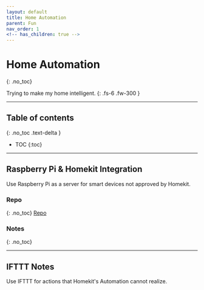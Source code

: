 ```yaml
---
layout: default
title: Home Automation
parent: Fun
nav_order: 1
<!-- has_children: true -->
---
```


# Home Automation
{: .no_toc}

Trying to make my home intelligent.
{: .fs-6 .fw-300 }

---

## Table of contents
{: .no_toc .text-delta }

* TOC
{:toc}

---

## Raspberry Pi & Homekit Integration
Use Raspberry Pi as a server for smart devices not approved by Homekit.

### Repo
{: .no_toc}
[Repo](https://github.com/chrispwu/pi-homekit)

### Notes
{: .no_toc}

---

## IFTTT Notes
Use IFTTT for actions that Homekit's Automation cannot realize.
